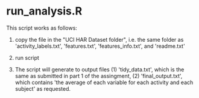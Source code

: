 run_analysis.R
========================================================

This script works as follows:

1) copy the file in the "UCI HAR Dataset folder", i.e. the same folder as 'activity_labels.txt', 'features.txt', 'features_info.txt', and 'readme.txt'

2) run script

3) The script will generate to output files (1) 'tidy_data.txt', which is the same as submitted in part 1 of the assingment, (2) 'final_output.txt', which contains 'the average of each variable for each activity and each subject' as requested.
